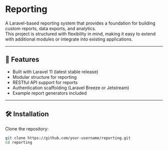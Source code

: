 # Reporting

A Laravel-based reporting system that provides a foundation for building custom reports, data exports, and analytics.  
This project is structured with flexibility in mind, making it easy to extend with additional modules or integrate into existing applications.

---

## 🚀 Features
- Built with Laravel 11 (latest stable release)
- Modular structure for reporting
- RESTful API support for reports
- Authentication scaffolding (Laravel Breeze or Jetstream)
- Example report generators included

---

## 🛠️ Installation

Clone the repository:
```bash
git clone https://github.com/your-username/reporting.git
cd reporting
